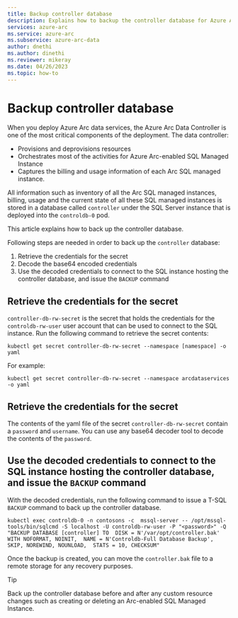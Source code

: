 ```yaml
---
title: Backup controller database
description: Explains how to backup the controller database for Azure Arc-enabled data services
services: azure-arc
ms.service: azure-arc
ms.subservice: azure-arc-data
author: dnethi
ms.author: dinethi
ms.reviewer: mikeray
ms.date: 04/26/2023
ms.topic: how-to
---
```


# Backup controller database 

When you deploy Azure Arc data services, the Azure Arc Data Controller is one of the most critical components of the deployment. The data controller:

- Provisions and deprovisions resources
- Orchestrates most of the activities for Azure Arc-enabled SQL Managed Instance
- Captures the billing and usage information of each Arc SQL managed instance. 

All information such as inventory of all the Arc SQL managed instances, billing, usage and the current state of all these SQL managed instances is stored in a database called `controller` under the SQL Server instance that is deployed into the `controldb-0` pod. 

This article explains how to back up the controller database.

Following steps are needed in order to back up the `controller` database:

1. Retrieve the credentials for the secret
1. Decode the base64 encoded credentials
1. Use the decoded credentials to connect to the SQL instance hosting the controller database, and issue the `BACKUP` command

## Retrieve the credentials for the secret

`controller-db-rw-secret` is the secret that holds the credentials for the `controldb-rw-user` user account that can be used to connect to the SQL instance. 
Run the following command to retrieve the secret contents:

```azurecli
kubectl get secret controller-db-rw-secret --namespace [namespace] -o yaml
```

For example:

```azurecli
kubectl get secret controller-db-rw-secret --namespace arcdataservices -o yaml
```

## Retrieve the credentials for the secret

The contents of the yaml file of the secret `controller-db-rw-secret` contain a `password` and `username`. You can use any base64 decoder tool to decode the contents of the `password`.

## Use the decoded credentials to connect to the SQL instance hosting the controller database, and issue the `BACKUP` command

With the decoded credentials, run the following command to issue a T-SQL `BACKUP` command to back up the controller database.

```azurecli
kubectl exec controldb-0 -n contosons -c  mssql-server -- /opt/mssql-tools/bin/sqlcmd -S localhost -U controldb-rw-user -P "<password>" -Q "BACKUP DATABASE [controller] TO  DISK = N'/var/opt/controller.bak' WITH NOFORMAT, NOINIT,  NAME = N'Controldb-Full Database Backup', SKIP, NOREWIND, NOUNLOAD,  STATS = 10, CHECKSUM"
```

Once the backup is created, you can move the `controller.bak` file to a remote storage for any recovery purposes. 

> [!TIP]
> Back up the controller database before and after any custom resource changes such as creating or deleting an Arc-enabled SQL Managed Instance.

